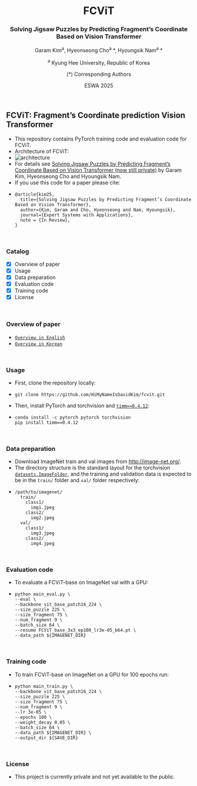 <div align="center">
<h1>FCViT </h1>
<h3>Solving Jigsaw Puzzles by Predicting Fragment’s Coordinate Based on Vision Transformer</h3>

Garam Kim<sup>a</sup>, Hyeonseong Cho<sup>a</sup> \*, Hyoungsik Nam<sup>a</sup> \*

<sup>a</sup> Kyung Hee University, Republic of Korea

(\*) Corresponding Authors

ESWA 2025
</div>
<br>



## FCViT: Fragment’s Coordinate prediction Vision Transformer
* This repository contains PyTorch training code and evaluation code for FCViT.
* Architecture of FCViT: 
* ![architecture](https://github.com/user-attachments/assets/87ac17a0-2590-4bdc-bb03-a8f1937add0c)
* For details see [Solving Jigsaw Puzzles by Predicting Fragment’s Coordinate Based on Vision Transformer (now still private)]() by Garam Kim, Hyeonseong Cho and Hyoungsik Nam.
* If you use this code for a paper please cite:
* ```
  @article{kim25,
    title={Solving Jigsaw Puzzles by Predicting Fragment’s Coordinate Based on Vision Transformer},
    author={Kim, Garam and Cho, Hyeonseong and Nam, Hyoungsik},
    journal={Expert Systems with Applications},
    note = {In Review},
  }
  ```
<br>



### Catalog
- [x] Overview of paper
- [x] Usage
- [x] Data preparation
- [x] Evaluation code
- [x] Training code
- [x] License
<br>



### Overview of paper
* [`Overview in English`](OVERVIEW_ENG.md)
* [`Overview in Korean`](OVERVIEW_KOR.md)
<br>


### Usage
* First, clone the repository locally:
* ```
  git clone https://github.com/HiMyNameIsDavidKim/fcvit.git
  ```
* Then, install PyTorch and torchvision and [`timm==0.4.12`](https://github.com/rwightman/pytorch-image-models):
* ```
  conda install -c pytorch pytorch torchvision
  pip install timm==0.4.12
  ```
<br>



### Data preparation
* Download ImageNet train and val images from http://image-net.org/.
* The directory structure is the standard layout for the torchvision [`datasets.ImageFolder`](https://pytorch.org/docs/stable/torchvision/datasets.html#imagefolder), and the training and validation data is expected to be in the `train/` folder and `val/` folder respectively:
* ```
  /path/to/imagenet/
    train/
      class1/
        img1.jpeg
      class2/
        img2.jpeg
    val/
      class1/
        img3.jpeg
      class2/
        img4.jpeg
  ```
<br>



### Evaluation code
* To evaluate a FCViT-base on ImageNet val with a GPU:
* ```
  python main_eval.py \
  --eval \
  --backbone vit_base_patch16_224 \
  --size_puzzle 225 \
  --size_fragment 75 \
  --num_fragment 9 \
  --batch_size 64 \
  --resume FCViT_base_3x3_ep100_lr3e-05_b64.pt \
  --data_path ${IMAGENET_DIR}
  ```
<br>



### Training code
* To train FCViT-base on ImageNet on a GPU for 100 epochs run:
* ```
  python main_train.py \
  --backbone vit_base_patch16_224 \
  --size_puzzle 225 \
  --size_fragment 75 \
  --num_fragment 9 \
  --lr 3e-05 \
  --epochs 100 \
  --weight_decay 0.05 \
  --batch_size 64 \
  --data_path ${IMAGENET_DIR} \
  --output_dir ${SAVE_DIR}
  ```
<br>



### License
* This project is currently private and not yet available to the public.
<br>
